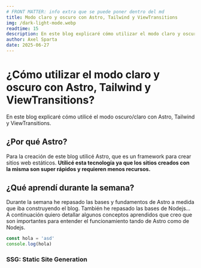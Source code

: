 ```yaml
---
# FRONT MATTER: info extra que se puede poner dentro del md
title: Modo claro y oscuro con Astro, Tailwind y ViewTransitions
img: /dark-light-mode.webp
readtime: 15
description: En este blog explicaré cómo utilizar el modo claro y oscuro con Astro, Tailwind y ViewTransitions.
author: Axel Sparta
date: 2025-06-27
---
```


# ¿Cómo utilizar el modo claro y oscuro con Astro, Tailwind y ViewTransitions?

En este blog explicaré cómo utilicé el modo oscuro/claro con Astro, Tailwind y ViewTransitions.

## ¿Por qué Astro?

Para la creación de este blog utilicé Astro, que es un framework para crear sitios web estáticos. **Utilicé esta tecnología ya que los sitios creados con la misma son super rápidos y requieren menos recursos.**


## ¿Qué aprendí durante la semana?

Durante la semana he repasado las bases y fundamentos de Astro a medida que iba construyendo el blog. También he repasado las bases de Nodejs...
A continuación quiero detallar algunos conceptos aprendidos que creo que son importantes para entender el funcionamiento tando de Astro como de Nodejs.
```javascript
const hola = 'asd'
console.log(hola)

```
### SSG: Static Site Generation